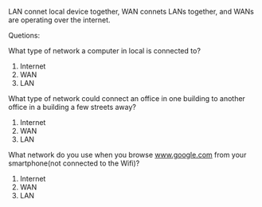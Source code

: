 LAN connet local device together, WAN connets LANs together, and WANs are operating over the internet.

Quetions:

What type of network a computer in local is connected to?
1. Internet
2. WAN
3. LAN

What type of network could connect an office in one building to another office in a building a few streets away?
1. Internet
2. WAN
3. LAN

What network do you use when you browse www.google.com from your smartphone(not connected to the Wifi)?
1. Internet
2. WAN
3. LAN
